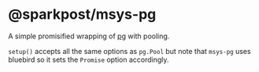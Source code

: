 @sparkpost/msys-pg
==================

A simple promisified wrapping of [pg](npmjs.com/packages/pg) with pooling.

`setup()` accepts all the same options as `pg.Pool` but note that `msys-pg` uses bluebird so it sets the `Promise` option accordingly.
